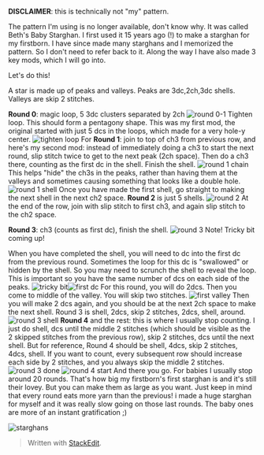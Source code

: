 ﻿**DISCLAIMER**: this is technically not "my" pattern.

The pattern I'm using is no longer available, don't know why. It was called Beth's Baby Starghan. I first used it 15 years ago (!) to make a starghan for my firstborn. I have since made many starghans and I memorized the pattern. So I don't need to refer back to it. Along the way I have also made 3 key mods, which I will go into.

Let's do this!

A star is made up of peaks and valleys. Peaks are 3dc,2ch,3dc shells. Valleys are skip 2 stitches.

**Round 0**: magic loop, 5 3dc clusters separated by 2ch
![round 0-1](https://photos.google.com/search/june%2015,%202023/photo/AF1QipM7nCgQkMn9NnCIrlVIzhU3pw_tTE7CLMNQKcic)
Tighten loop. This should form a pentagony shape. This was my first mod, the original started with just 5 dcs in the loops, which made for a very hole-y center.
![tighten loop](https://photos.google.com/search/june%2015,%202023/photo/AF1QipMwptZk2dEiy0e74Nc303tHQc7feJJvsteWsqZZ)
For **Round 1**: join to top of ch3 from previous row, and here's my second mod: instead of immediately doing a ch3 to start the next round, slip stitch twice to get to the next peak (2ch space). Then do a ch3 there, counting as the first dc in the shell. Finish the shell.
![round 1 chain](https://photos.google.com/search/june%2015,%202023/photo/AF1QipM7iG9vXttnC4II02VDDFRuU51m_ImMTuK5ATtt)
This helps "hide" the ch3s in the peaks, rather than having them at the valleys and sometimes causing something that looks like a double hole.
![round 1 shell](https://photos.google.com/search/june%2015,%202023/photo/AF1QipOjkMe7yIEDdl5HitRf8-H6xvxVfyBBQCo88VOm)
Once you have made the first shell, go straight to making the next shell in the next ch2 space. **Round 2** is just 5 shells.
![round 2](https://photos.google.com/search/june%2015,%202023/photo/AF1QipP-o_Ti7tg6ZOOXZF298QaE9zdYcZxiNm-qny1E)
At the end of the row, join with slip stitch to first ch3, and again slip stitch to the ch2 space.

**Round 3**: ch3 (counts as first dc), finish the shell.
![round 3](https://photos.google.com/search/june%2015,%202023/photo/AF1QipMjKGWS2O9-LrYnaqh-d22UnY6LRVh2S4joPkvs)
Note! Tricky bit coming up!

When you have completed the shell, you will need to dc into the first dc from the previous round. Sometimes the loop for this dc is "swallowed" or hidden by the shell. So you may need to scrunch the shell to reveal the loop. This is important so you have the same number of dcs on each side of the peaks.
![tricky bit](https://photos.google.com/search/june%2015,%202023/photo/AF1QipPxqOKWQwl80zq6937Kh3PvDd0MGf0hdDp4iczi)![first dc](https://photos.google.com/search/june%2015,%202023/photo/AF1QipMTQ89XeHBVAydgNlp_KhL3KKTl7Qg_sZwlrlO-)
For this round, you will do 2dcs. Then you come to middle of the valley. You will skip two stitches.
![first valley](https://photos.google.com/search/june%2015,%202023/photo/AF1QipN4TFPzy8_TKGHRd7iMjFyYnHY6uwfR1dnpxSTv)
Then you will make 2 dcs again, and you should be at the next 2ch space to make the next shell. Round 3 is shell, 2dcs, skip 2 stitches, 2dcs, shell, around.
![round 3 shell](https://photos.google.com/search/june%2015,%202023/photo/AF1QipMMYbTW3HUK003FNo4P-ilGwBIhVbkcu4DRpeRF)
**Round 4** and the rest: this is where I usually stop counting. I just do shell, dcs until the middle 2 stitches (which should be visible as the 2 skipped stitches from the previous row), skip 2 stitches, dcs until the next shell. But for reference, Round 4 should be shell, 4dcs, skip 2 stitches, 4dcs, shell. If you want to count, every subsequent row should increase each side by 2 stitches, and you always skip the middle 2 stitches.
![round 3 done](https://photos.google.com/search/june%2015,%202023/photo/AF1QipN4yGq8dJKvlb1JJeWYIw9Zj-FbYOwDT_6iE9h0)
![round 4 start](https://photos.google.com/search/june%2015,%202023/photo/AF1QipM-3UnTcSkLirQpeyosCC5pf9q5TpscVKr5ccPs)
And there you go. For babies I usually stop around 20 rounds. That's how big my firstborn's first starghan is and it's still their lovey. But you can make them as large as you want. Just keep in mind that every round eats more yarn than the previous! i made a huge starghan for myself and it was really slow going on those last rounds. The baby ones are more of an instant gratification ;)

![starghans](https://photos.google.com/search/june%209,%202023/photo/AF1QipN7PGlengBI3ILMsLVt99rkdPRQifar9XrhPjqH)

> Written with [StackEdit](https://stackedit.io/).
